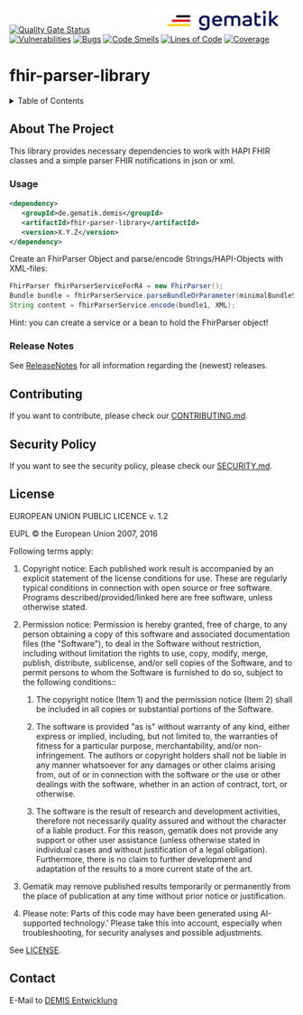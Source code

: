 <img align="right" width="250" height="47" src="media/Gematik_Logo_Flag.png"/> <br/>

[![Quality Gate Status](https://sonar.prod.ccs.gematik.solutions/api/project_badges/measure?project=de.gematik.demis%3Afhir-parser-library&metric=alert_status&token=c91558e8e32879962ecfeab0e044f90e1ae1d1aa)](https://sonar.prod.ccs.gematik.solutions/dashboard?id=de.gematik.demis%3Afhir-parser-library) [![Vulnerabilities](https://sonar.prod.ccs.gematik.solutions/api/project_badges/measure?project=de.gematik.demis%3Afhir-parser-library&metric=vulnerabilities&token=c91558e8e32879962ecfeab0e044f90e1ae1d1aa)](https://sonar.prod.ccs.gematik.solutions/dashboard?id=de.gematik.demis%3Afhir-parser-library) [![Bugs](https://sonar.prod.ccs.gematik.solutions/api/project_badges/measure?project=de.gematik.demis%3Afhir-parser-library&metric=bugs&token=c91558e8e32879962ecfeab0e044f90e1ae1d1aa)](https://sonar.prod.ccs.gematik.solutions/dashboard?id=de.gematik.demis%3Afhir-parser-library) [![Code Smells](https://sonar.prod.ccs.gematik.solutions/api/project_badges/measure?project=de.gematik.demis%3Afhir-parser-library&metric=code_smells&token=c91558e8e32879962ecfeab0e044f90e1ae1d1aa)](https://sonar.prod.ccs.gematik.solutions/dashboard?id=de.gematik.demis%3Afhir-parser-library) [![Lines of Code](https://sonar.prod.ccs.gematik.solutions/api/project_badges/measure?project=de.gematik.demis%3Afhir-parser-library&metric=ncloc&token=c91558e8e32879962ecfeab0e044f90e1ae1d1aa)](https://sonar.prod.ccs.gematik.solutions/dashboard?id=de.gematik.demis%3Afhir-parser-library) [![Coverage](https://sonar.prod.ccs.gematik.solutions/api/project_badges/measure?project=de.gematik.demis%3Afhir-parser-library&metric=coverage&token=c91558e8e32879962ecfeab0e044f90e1ae1d1aa)](https://sonar.prod.ccs.gematik.solutions/dashboard?id=de.gematik.demis%3Afhir-parser-library)

# fhir-parser-library

<details>
  <summary>Table of Contents</summary>
  <ol>
    <li>
      <a href="#about-the-project">About The Project</a>
       <ul>
        <li><a href="#usage">Usage</a></li>
        <li><a href="#release-notes">Release Notes</a></li>
      </ul>
	</li>
    <li><a href="#contributing">Contributing</a></li>
    <li><a href="#security-policy">Security Policy</a></li>
    <li><a href="#license">License</a></li>
    <li><a href="#contact">Contact</a></li>
  </ol>
</details>

## About The Project

This library provides necessary dependencies to work with HAPI FHIR classes and a simple parser FHIR notifications in json or xml.  


### Usage

```xml
<dependency>  
   <groupId>de.gematik.demis</groupId>  
   <artifactId>fhir-parser-library</artifactId>  
   <version>X.Y.Z</version>  
</dependency>
```

Create an FhirParser Object and parse/encode Strings/HAPI-Objects with XML-files:

```java 
FhirParser fhirParserServiceForR4 = new FhirParser();
Bundle bundle = fhirParserService.parseBundleOrParameter(minimalBundleString, XML);
String content = fhirParserService.encode(bundle1, XML);
 ```   

Hint: you can create a service or a bean to hold the FhirParser object!

### Release Notes

See [ReleaseNotes](ReleaseNotes.md) for all information regarding the (newest) releases.

## Contributing

If you want to contribute, please check our [CONTRIBUTING.md](.github/CONTRIBUTING.md).

## Security Policy

If you want to see the security policy, please check our [SECURITY.md](.github/SECURITY.md).

## License
EUROPEAN UNION PUBLIC LICENCE v. 1.2

EUPL © the European Union 2007, 2016

Following terms apply:

1. Copyright notice: Each published work result is accompanied by an explicit statement of the license conditions for use. These are regularly typical conditions in connection with open source or free software. Programs described/provided/linked here are free software, unless otherwise stated.

2. Permission notice: Permission is hereby granted, free of charge, to any person obtaining a copy of this software and associated documentation files (the "Software"), to deal in the Software without restriction, including without limitation the rights to use, copy, modify, merge, publish, distribute, sublicense, and/or sell copies of the Software, and to permit persons to whom the Software is furnished to do so, subject to the following conditions::

    1. The copyright notice (Item 1) and the permission notice (Item 2) shall be included in all copies or substantial portions of the Software.

    2. The software is provided "as is" without warranty of any kind, either express or implied, including, but not limited to, the warranties of fitness for a particular purpose, merchantability, and/or non-infringement. The authors or copyright holders shall not be liable in any manner whatsoever for any damages or other claims arising from, out of or in connection with the software or the use or other dealings with the software, whether in an action of contract, tort, or otherwise.

    3. The software is the result of research and development activities, therefore not necessarily quality assured and without the character of a liable product. For this reason, gematik does not provide any support or other user assistance (unless otherwise stated in individual cases and without justification of a legal obligation). Furthermore, there is no claim to further development and adaptation of the results to a more current state of the art.

3. Gematik may remove published results temporarily or permanently from the place of publication at any time without prior notice or justification.

4. Please note: Parts of this code may have been generated using AI-supported technology.’ Please take this into account, especially when troubleshooting, for security analyses and possible adjustments.

See [LICENSE](LICENSE.md).

## Contact

E-Mail to [DEMIS Entwicklung](mailto:demis-entwicklung@gematik.de?subject=[GitHub]%20fhir-parser-library)